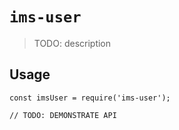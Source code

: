 # `ims-user`

> TODO: description

## Usage

```
const imsUser = require('ims-user');

// TODO: DEMONSTRATE API
```
